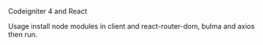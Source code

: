 
Codeigniter 4 and React

Usage
install node modules in client and react-router-dom, bulma and axios then run.